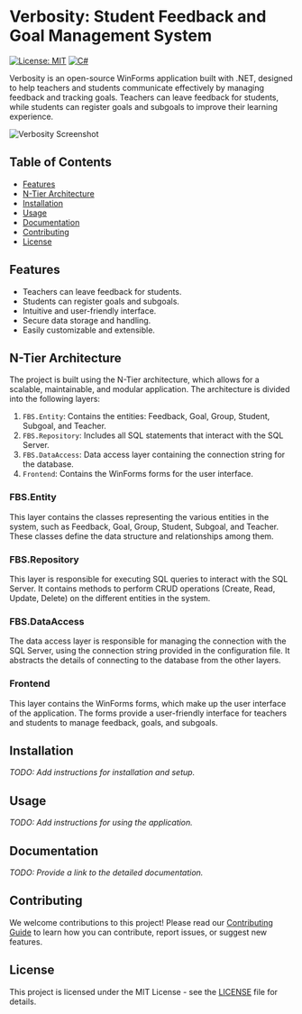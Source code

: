 # Verbosity: Student Feedback and Goal Management System

[![License: MIT](https://img.shields.io/badge/License-MIT-green.svg)](https://opensource.org/licenses/MIT)
[![C#](https://img.shields.io/badge/C%23-WinForms-brightgreen)](https://docs.microsoft.com/en-us/dotnet/csharp/)

Verbosity is an open-source WinForms application built with .NET, designed to help teachers and students communicate effectively by managing feedback and tracking goals. Teachers can leave feedback for students, while students can register goals and subgoals to improve their learning experience.

![Verbosity Screenshot](./screenshot.png)

## Table of Contents

- [Features](#features)
- [N-Tier Architecture](#n-tier-architecture)
- [Installation](#installation)
- [Usage](#usage)
- [Documentation](#documentation)
- [Contributing](#contributing)
- [License](#license)

## Features

- Teachers can leave feedback for students.
- Students can register goals and subgoals.
- Intuitive and user-friendly interface.
- Secure data storage and handling.
- Easily customizable and extensible.

## N-Tier Architecture

The project is built using the N-Tier architecture, which allows for a scalable, maintainable, and modular application. The architecture is divided into the following layers:

1. `FBS.Entity`: Contains the entities: Feedback, Goal, Group, Student, Subgoal, and Teacher.
2. `FBS.Repository`: Includes all SQL statements that interact with the SQL Server.
3. `FBS.DataAccess`: Data access layer containing the connection string for the database.
4. `Frontend`: Contains the WinForms forms for the user interface.

### FBS.Entity

This layer contains the classes representing the various entities in the system, such as Feedback, Goal, Group, Student, Subgoal, and Teacher. These classes define the data structure and relationships among them.

### FBS.Repository

This layer is responsible for executing SQL queries to interact with the SQL Server. It contains methods to perform CRUD operations (Create, Read, Update, Delete) on the different entities in the system.

### FBS.DataAccess

The data access layer is responsible for managing the connection with the SQL Server, using the connection string provided in the configuration file. It abstracts the details of connecting to the database from the other layers.

### Frontend

This layer contains the WinForms forms, which make up the user interface of the application. The forms provide a user-friendly interface for teachers and students to manage feedback, goals, and subgoals.

## Installation

_TODO: Add instructions for installation and setup._

## Usage

_TODO: Add instructions for using the application._

## Documentation

_TODO: Provide a link to the detailed documentation._

## Contributing

We welcome contributions to this project! Please read our [Contributing Guide](CONTRIBUTING.md) to learn how you can contribute, report issues, or suggest new features.

## License

This project is licensed under the MIT License - see the [LICENSE](LICENSE) file for details.
